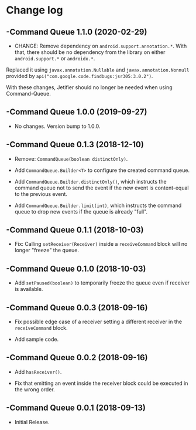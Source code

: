 # Change log

-Command Queue 1.1.0 (2020-02-29)
--------------------------------

- CHANGE: Remove dependency on `android.support.annotation.*`. With that, there should be no dependency from the library on either `android.support.*` or `androidx.*`.

Replaced it using `javax.annotation.Nullable` and `javax.annotation.Nonnull` provided by `api("com.google.code.findbugs:jsr305:3.0.2")`.

With these changes, Jetifier should no longer be needed when using Command-Queue.

-Command Queue 1.0.0 (2019-09-27)
--------------------------------
- No changes. Version bump to 1.0.0.

-Command Queue 0.1.3 (2018-12-10)
--------------------------------
- Remove: `CommandQueue(boolean distinctOnly)`.

- Add `CommandQueue.Builder<T>` to configure the created command queue.

- Add `CommandQueue.Builder.distinctOnly()`, which instructs the command queue not to send the event if the new event is content-equal to the previous event.

- Add `CommandQueue.Builder.limit(int)`, which instructs the command queue to drop new events if the queue is already "full".

-Command Queue 0.1.1 (2018-10-03)
--------------------------------
- Fix: Calling `setReceiver(Receiver)` inside a `receiveCommand` block will no longer "freeze" the queue.

-Command Queue 0.1.0 (2018-10-03)
--------------------------------
- Add `setPaused(boolean)` to temporarily freeze the queue even if receiver is available.

-Command Queue 0.0.3 (2018-09-16)
--------------------------------
- Fix possible edge case of a receiver setting a different receiver in the `receiveCommand` block.

- Add sample code.

-Command Queue 0.0.2 (2018-09-16)
--------------------------------
- Add `hasReceiver()`.

- Fix that emitting an event inside the receiver block could be executed in the wrong order.

-Command Queue 0.0.1 (2018-09-13)
--------------------------------
- Initial Release.